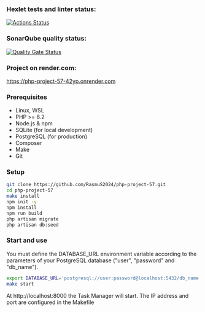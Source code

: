 

### Hexlet tests and linter status:
[![Actions Status](https://github.com/RasmuS2024/php-project-57/actions/workflows/hexlet-check.yml/badge.svg)](https://github.com/RasmuS2024/php-project-57/actions)

### SonarQube quality status:
[![Quality Gate Status](https://sonarcloud.io/api/project_badges/measure?project=RasmuS2024_php-project-57&metric=alert_status)](https://sonarcloud.io/summary/new_code?id=RasmuS2024_php-project-57)

### Project on render.com:
https://php-project-57-42yp.onrender.com

### Prerequisites
* Linux, WSL
* PHP >= 8.2
* Node.js & npm
* SQLite (for local development)
* PostgreSQL (for production)
* Composer
* Make
* Git

### Setup
```bash
git clone https://github.com/RasmuS2024/php-project-57.git
cd php-project-57
make install
npm init -y
npm install
npm run build
php artisan migrate
php artisan db:seed
```

### Start and use
You must define the DATABASE_URL environment variable according to the parameters of your PostgreSQL database ("user", "password" and "db_name").
```bash
export DATABASE_URL='postgresql://user:password@localhost:5432/db_name'
make start
```
At http://localhost:8000 the Task Manager will start.
The IP address and port are configured in the Makefile